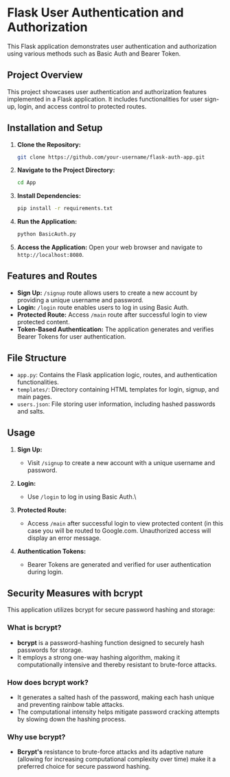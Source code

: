 # Flask User Authentication and Authorization

This Flask application demonstrates user authentication and authorization using various methods such as Basic Auth and Bearer Token.

## Project Overview

This project showcases user authentication and authorization features implemented in a Flask application. It includes functionalities for user sign-up, login, and access control to protected routes.

## Installation and Setup

1. **Clone the Repository:**
   ```bash
   git clone https://github.com/your-username/flask-auth-app.git
   ```
2. **Navigate to the Project Directory:**
   ```bash
   cd App
   ```
3. **Install Dependencies:**
   ```bash
   pip install -r requirements.txt
   ```
4. **Run the Application:**
   ```bash
   python BasicAuth.py
   ```
5. **Access the Application:**
   Open your web browser and navigate to `http://localhost:8080`.

## Features and Routes

- **Sign Up:** `/signup` route allows users to create a new account by providing a unique username and password.
- **Login:** `/login` route enables users to log in using Basic Auth.
- **Protected Route:** Access `/main` route after successful login to view protected content.
- **Token-Based Authentication:** The application generates and verifies Bearer Tokens for user authentication.

## File Structure

- `app.py`: Contains the Flask application logic, routes, and authentication functionalities.
- `templates/`: Directory containing HTML templates for login, signup, and main pages.
- `users.json`: File storing user information, including hashed passwords and salts.

## Usage

1. **Sign Up:**
   - Visit `/signup` to create a new account with a unique username and password.

2. **Login:**
   - Use `/login` to log in using Basic Auth.\

3. **Protected Route:**
   - Access `/main` after successful login to view protected content (in this case you will be routed to Google.com.  Unauthorized access will display an error message.

4. **Authentication Tokens:**
   - Bearer Tokens are generated and verified for user authentication during login.

## Security Measures with bcrypt

This application utilizes bcrypt for secure password hashing and storage:

### What is bcrypt?

- **bcrypt** is a password-hashing function designed to securely hash passwords for storage.
- It employs a strong one-way hashing algorithm, making it computationally intensive and thereby resistant to brute-force attacks.

### How does bcrypt work?

- It generates a salted hash of the password, making each hash unique and preventing rainbow table attacks.
- The computational intensity helps mitigate password cracking attempts by slowing down the hashing process.

### Why use bcrypt?

- **Bcrypt's** resistance to brute-force attacks and its adaptive nature (allowing for increasing computational complexity over time) make it a preferred choice for secure password hashing.




